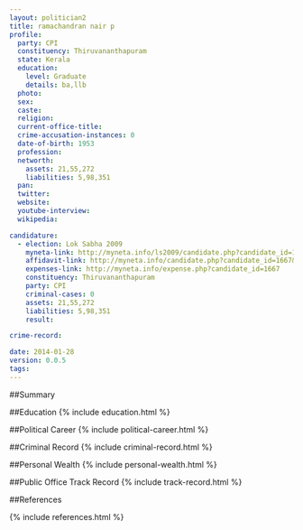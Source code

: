 ```yaml
---
layout: politician2
title: ramachandran nair p
profile: 
  party: CPI
  constituency: Thiruvananthapuram
  state: Kerala
  education: 
    level: Graduate
    details: ba,llb
  photo: 
  sex: 
  caste: 
  religion: 
  current-office-title: 
  crime-accusation-instances: 0
  date-of-birth: 1953
  profession: 
  networth: 
    assets: 21,55,272
    liabilities: 5,98,351
  pan: 
  twitter: 
  website: 
  youtube-interview: 
  wikipedia: 

candidature: 
  - election: Lok Sabha 2009
    myneta-link: http://myneta.info/ls2009/candidate.php?candidate_id=1667
    affidavit-link: http://myneta.info/candidate.php?candidate_id=1667&scan=original
    expenses-link: http://myneta.info/expense.php?candidate_id=1667
    constituency: Thiruvananthapuram 
    party: CPI
    criminal-cases: 0
    assets: 21,55,272
    liabilities: 5,98,351
    result:  

crime-record: 

date: 2014-01-28
version: 0.0.5
tags: 
---
```

##Summary


##Education
{% include education.html %}


##Political Career
{% include political-career.html %}


##Criminal Record
{% include criminal-record.html %}


##Personal Wealth
{% include personal-wealth.html %}


##Public Office Track Record
{% include track-record.html %}


##References


{% include references.html %}